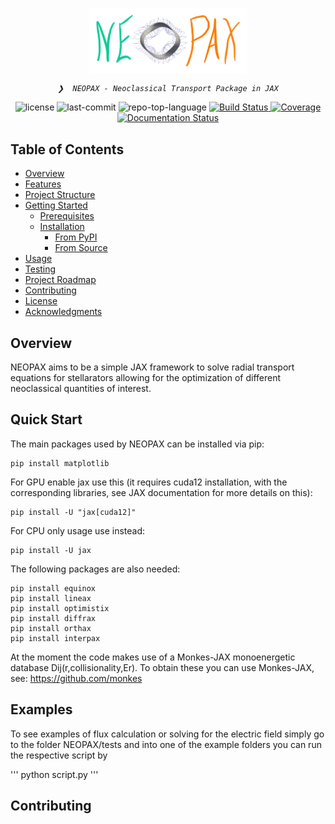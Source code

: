 <p align="center">
    <img src="https://github.com/uwplasma/NEOPAX/blob/main/docs/NEOPAX_logo_1.png" align="center" width="50%">
</p>
<p align="center">
    <em><code>❯  NEOPAX - Neoclassical Transport Package in JAX</code></em>
</p>
<p align="center">
    <img src="https://img.shields.io/github/license/uwplasma/NEOPAX?style=default&logo=opensourceinitiative&logoColor=white&color=0080ff" alt="license">
    <img src="https://img.shields.io/github/last-commit/uwplasma/NEOPAX?style=default&logo=git&logoColor=white&color=0080ff" alt="last-commit">
    <img src="https://img.shields.io/github/languages/top/uwplasma/NEOPAX?style=default&color=0080ff" alt="repo-top-language">
    <a href="https://github.com/uwplasma/NEOPAX/actions/workflows/build_test.yml">
        <img src="https://github.com/uwplasma/NEOPAX/actions/workflows/build_test.yml/badge.svg" alt="Build Status">
    </a>
    <a href="https://codecov.io/gh/uwplasma/NEOPAX">
        <img src="https://codecov.io/gh/uwplasma/NEOPAX/branch/main/graph/badge.svg" alt="Coverage">
    </a>
    <a href="https://neopax.readthedocs.io/en/latest/?badge=latest">
        <img src="https://readthedocs.org/projects/neopax/badge/?version=latest" alt="Documentation Status">
    </a>
</p>

## Table of Contents
- [Overview](#overview)
- [Features](#features)
- [Project Structure](#project-structure)
- [Getting Started](#getting-started)
  - [Prerequisites](#prerequisites)
  - [Installation](#installation)
    - [From PyPI](#from-pypi)
    - [From Source](#from-source)
- [Usage](#usage)
- [Testing](#testing)
- [Project Roadmap](#project-roadmap)
- [Contributing](#contributing)
- [License](#license)
- [Acknowledgments](#acknowledgments)


## Overview
NEOPAX aims to be a simple JAX framework to solve radial transport equations for stellarators allowing for the optimization of different neoclassical quantities of interest.

## Quick Start
The main packages used by NEOPAX can be installed via pip:

```
pip install matplotlib
```
For GPU enable jax use this (it requires cuda12 installation, with the corresponding libraries, see JAX documentation for more details on this):
```
pip install -U "jax[cuda12]"
```
For CPU only usage use instead: 
```
pip install -U jax
```
The following packages are also needed:
```
pip install equinox
pip install lineax
pip install optimistix
pip install diffrax
pip install orthax
pip install interpax
```

At the moment the code makes use of a Monkes-JAX monoenergetic database Dij(r,collisionality,Er). To obtain these you can use Monkes-JAX, see: https://github.com/monkes  

## Examples
To see examples of flux calculation or solving for the electric field simply go to the folder NEOPAX/tests and into one of the example folders you can run the respective script by 

'''
python script.py
'''

## Contributing

